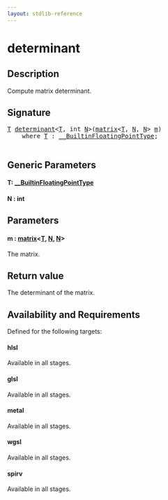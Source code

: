 ```yaml
---
layout: stdlib-reference
---
```


# determinant

## Description

Compute matrix determinant.



## Signature 

<pre>
<a href="determinant.html#typeparam-T" class="code_type">T</a> <a href="determinant.html">determinant</a>&lt;<a href="determinant.html#typeparam-T" class="code_type">T</a>, <span class="code_keyword">int</span> <a href="determinant.html#decl-N" class="code_var">N</a>&gt;(<a href="../types/matrix/index.html" class="code_type">matrix</a>&lt;<a href="determinant.html#typeparam-T" class="code_type">T</a>, <a href="determinant.html#decl-N" class="code_var">N</a>, <a href="determinant.html#decl-N" class="code_var">N</a>&gt; <a href="determinant.html#decl-m" class="code_param">m</a>)
    <span class='code_keyword'>where</span> <a href="determinant.html#typeparam-T" class="code_type">T</a> : <a href="../interfaces/0_builtinfloatingpointtype-029hm/index.html" class="code_type">__BuiltinFloatingPointType</a>;

</pre>

## Generic Parameters

####  <a id="typeparam-T"></a>T: [\_\_BuiltinFloatingPointType](../interfaces/0_builtinfloatingpointtype-029hm/index.html)
####  <a id="decl-N"></a>N  : int

## Parameters

####  <a id="decl-m"></a>m  : [matrix](../types/matrix/index.html)\<[T](../types/matrix/t-0.html), [N](../types/matrix/index.html#decl-N), [N](../types/matrix/index.html#decl-N)\>
The matrix.


## Return value
The determinant of the matrix.


## Availability and Requirements

Defined for the following targets:

#### hlsl
Available in all stages.

#### glsl
Available in all stages.

#### metal
Available in all stages.

#### wgsl
Available in all stages.

#### spirv
Available in all stages.



